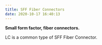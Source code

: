 ```yaml
---
title: SFF Fiber Connectors
date: 2020-10-17 16:40:13
---
```


**Small form factor, fiber connectors.**

LC is a common type of SFF Fiber Connector.

